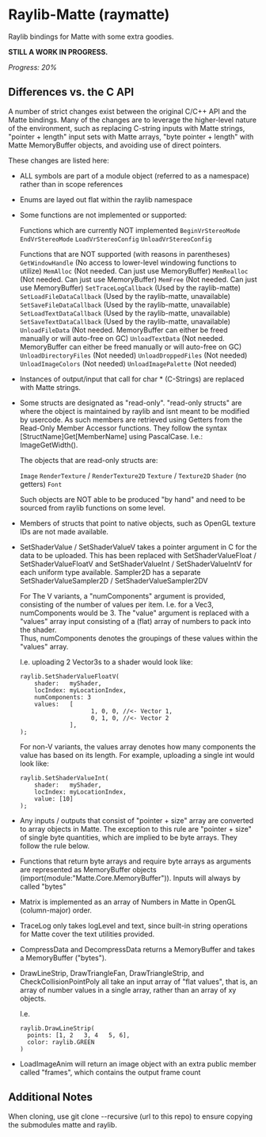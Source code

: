 # Raylib-Matte (raymatte)
Raylib bindings for Matte with some extra goodies.


**STILL A WORK IN PROGRESS.**

*Progress: 20%*


## Differences vs. the C API

A number of strict changes exist between the original C/C++ API 
and the Matte bindings. Many of the changes are to leverage
the higher-level nature of the environment, such as replacing 
C-string inputs with Matte strings, "pointer + length" input 
sets with Matte arrays, "byte pointer + length" with 
Matte MemoryBuffer objects, and avoiding use of direct pointers.

These changes are listed here:


- ALL symbols are part of a module object (referred to as a namespace) 
  rather than in scope references
  
- Enums are layed out flat within the raylib namespace

- Some functions are not implemented or supported:

     Functions which are currently NOT implemented
          `BeginVrStereoMode`
          `EndVrStereoMode`
          `LoadVrStereoConfig`
          `UnloadVrStereoConfig`

     Functions that are NOT supported (with reasons in parentheses)
          `GetWindowHandle` (No access to lower-level windowing functions to utilize)
          `MemAlloc` (Not needed. Can just use MemoryBuffer)
          `MemRealloc` (Not needed. Can just use MemoryBuffer)
          `MemFree` (Not needed. Can just use MemoryBuffer)
          `SetTraceLogCallback` (Used by the raylib-matte)
          `SetLoadFileDataCallback` (Used by the raylib-matte, unavailable)
          `SetSaveFileDataCallback` (Used by the raylib-matte, unavailable)
          `SetLoadTextDataCallback` (Used by the raylib-matte, unavailable)
          `SetSaveTextDataCallback` (Used by the raylib-matte, unavailable)
          `UnloadFileData` (Not needed. MemoryBuffer can either be freed manually or will auto-free on GC)
          `UnloadTextData` (Not needed. MemoryBuffer can either be freed manually or will auto-free on GC)
          `UnloadDirectoryFiles` (Not needed)
          `UnloadDroppedFiles` (Not needed)
          `UnloadImageColors` (Not needed)
          `UnloadImagePalette` (Not needed)
        
- Instances of output/input that call for char * (C-Strings) are replaced 
  with Matte strings.            
          
- Some structs are designated as "read-only".
  "read-only structs" are where the object is maintained by raylib 
  and isnt meant to be modified by usercode. As such members are retrieved
  using Getters from the Read-Only Member Accessor functions. They follow 
  the syntax [StructName]Get[MemberName] using PascalCase. I.e.:
  ImageGetWidth().
  
  The objects that are read-only structs are:

    `Image` 
    `RenderTexture` / `RenderTexture2D`
    `Texture` / `Texture2D`
    `Shader` (no getters)
    `Font`

  Such objects are NOT able to be produced "by hand" and need to be 
  sourced from raylib functions on some level. 
  
- Members of structs that point to native objects, such as OpenGL 
  texture IDs are not made available.

- SetShaderValue / SetShaderValueV takes a pointer argument in 
  C for the data to be uploaded. This has been replaced with 
  SetShaderValueFloat / SetShaderValueFloatV and 
  SetShaderValueInt / SetShaderValueIntV for each uniform 
  type available. Sampler2D has a separate 
  SetShaderValueSampler2D / SetShaderValueSampler2DV
  
  
  For The V variants, a "numComponents" 
  argument is provided, consisting of the number of values per 
  item. I.e. for a Vec3, numComponents would be 3. 
  The "value" argument is replaced with a "values" array input 
  consisting of a (flat) array of numbers to pack into the shader.             
  Thus, numComponents denotes the groupings of these values within the "values"
  array.

  I.e. uploading 2 Vector3s to a shader would look like:
    
    ```
    raylib.SetShaderValueFloatV(
        shader:   myShader,
        locIndex: myLocationIndex,
        numComponents: 3
        values:   [
                        1, 0, 0, //<- Vector 1,
                        0, 1, 0, //<- Vector 2
                  ],
    );
    ```
    
    
  For non-V variants, the values array denotes how many components 
  the value has based on its length. For example, uploading a 
  single int would look like:

    ```
    raylib.SetShaderValueInt(
        shader:   myShader,
        locIndex: myLocationIndex,
        value: [10]
    );
    ```

- Any inputs / outputs that consist of "pointer + size" array are 
  converted to array objects in Matte. The exception to this rule are "pointer + size" 
  of single byte quantities, which are implied to be byte arrays. They follow 
  the rule below.

- Functions that return byte arrays and require byte arrays 
  as arguments are represented as MemoryBuffer objects 
  (import(module:"Matte.Core.MemoryBuffer")). Inputs will always 
  by called "bytes"
  
- Matrix is implemented as an array of Numbers in Matte in OpenGL 
  (column-major) order.
  
- TraceLog only takes logLevel and text, since built-in string 
  operations for Matte cover the text utilities provided.

- CompressData and DecompressData returns a MemoryBuffer and takes a MemoryBuffer ("bytes").

- DrawLineStrip, DrawTriangleFan, DrawTriangleStrip, and CheckCollisionPointPoly all take an input array of "flat values", that is, an array of 
  number values in a single array, rather than an array of xy objects.
  
  I.e.
  ```
  raylib.DrawLineStrip(
    points: [1, 2   3, 4   5, 6],
    color: raylib.GREEN
  )
  ```
  
- LoadImageAnim will return an image object with an extra public member called "frames",
  which contains the output frame count
  
## Additional Notes

When cloning, use git clone --recursive (url to this repo) to ensure copying the submodules matte and raylib.
